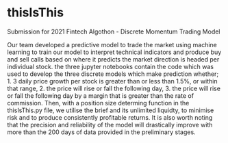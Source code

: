 # thisIsThis
Submission for 2021 Fintech Algothon - Discrete Momentum Trading Model


Our team developed a predictive model to trade the market using machine learning to train our model to interpret technical indicators and produce buy and sell calls based on where it predicts the market direction is headed per individual stock. the three jupyter notebooks contain the code which was used to develop the three discrete models which make prediction whether; 1. 3 daily price growth per stock is greater than  or less than 1.5%, or within that range, 2. the price will rise or fall the following day, 3. the price will rise or fall the following day by a margin that is greater than the rate of commission. Then, with a position size determing function in the thisIsThis.py file, we utilise the brief and its unlimited liquidty, to minimise risk and to produce consistently profitable returns. It is also worth noting that the precision and reliability of the model will drastically improve with more than the 200 days of data provided in the preliminary stages.
